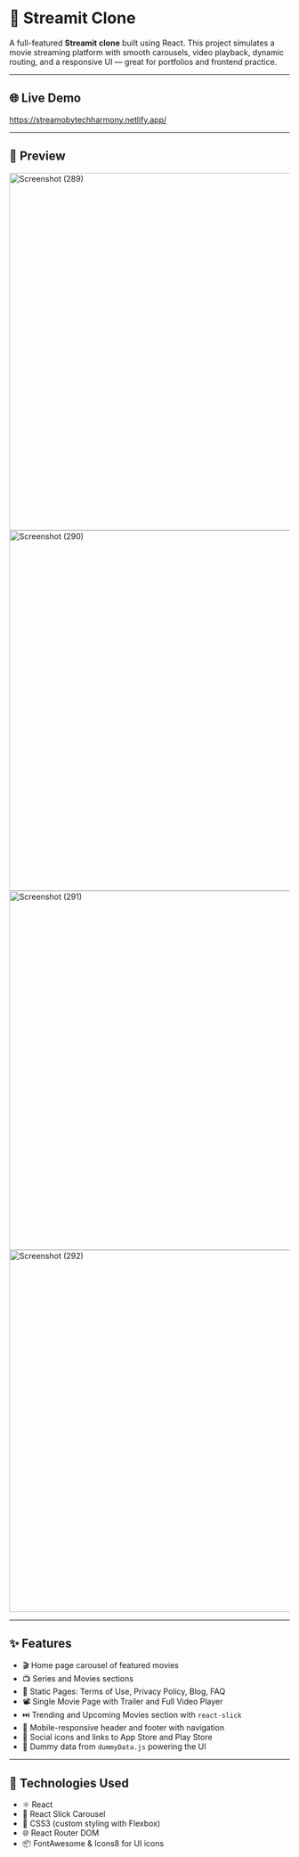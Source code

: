 # 🎥 Streamit Clone

A full-featured **Streamit clone** built using React. This project simulates a movie streaming platform with smooth carousels, video playback, dynamic routing, and a responsive UI — great for portfolios and frontend practice.

---

## 🌐 Live Demo

https://streamobytechharmony.netlify.app/

---

## 📸 Preview
<img width="1351" height="642" alt="Screenshot (289)" src="https://github.com/user-attachments/assets/44672de6-9497-4d74-9092-300950bb4dba" />
<img width="1348" height="647" alt="Screenshot (290)" src="https://github.com/user-attachments/assets/efbcb1f3-1096-466e-9400-b029c31d9537" />
<img width="1351" height="645" alt="Screenshot (291)" src="https://github.com/user-attachments/assets/7912c46b-2ad2-4bd8-9f9d-7b2658ea57b2" />
<img width="1366" height="650" alt="Screenshot (292)" src="https://github.com/user-attachments/assets/49097357-a215-456a-9f4e-a59861ecf9eb" />

---

## ✨ Features

- 🎬 Home page carousel of featured movies
- 📺 Series and Movies sections
- 📑 Static Pages: Terms of Use, Privacy Policy, Blog, FAQ
- 📽️ Single Movie Page with Trailer and Full Video Player
- ⏭️ Trending and Upcoming Movies section with `react-slick`
- 📱 Mobile-responsive header and footer with navigation
- 🔗 Social icons and links to App Store and Play Store
- 📄 Dummy data from `dummyData.js` powering the UI

---

## 🧰 Technologies Used

- ⚛️ React
- 🎡 React Slick Carousel
- 🎨 CSS3 (custom styling with Flexbox)
- 🌐 React Router DOM
- 📦 FontAwesome & Icons8 for UI icons



